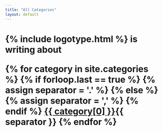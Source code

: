 ```yaml
---
title: "All Categories"
layout: default
---
```


<h1>
  {% include logotype.html %} is writing about

  {% for category in site.categories %}
    {% if forloop.last == true %}
      {% assign separator = '.' %}
    {% else %}
      {% assign separator = ',' %}
    {% endif %}
      <a href="/{{ category[0] }}/" class="c-lozenge">{{ category[0] }}</a>{{ separator }}
  {% endfor %}

</h1>
